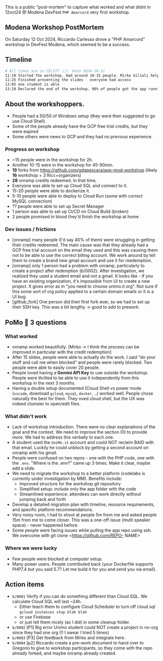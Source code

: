 This is a public "post-mortem" to capture what worked and what didnt in 12oct24 @ Modena DevFest  `PHP Amarcord` very first workshop.
## Modena Workshop PostMortem
On Saturday 12 Oct 2024, Riccardo Carlesso drove a "PHP Amarcord" workshop in DevFest Modena, which seemed to be a success.
## Timeline
```bash
# All times are in CE(S)T 🇮🇹. Date 2024-10-12
11:10 Started the workshop. Had around 10-15 people. Mirko Gilioli helped me run it. **BEGIN of workshop**
11:25 Finished presenting the slides - everyone had access
13:05 one student is able
13:10 Declared the end of the workshop. 90% of people got the app running locally or on Cloud Run. One person got CICD (Cloud Build) kind of working. Workshop ended with ~30 people more as people kept arriving at 11:40, 12:00, mnd so on. **END of workshop**
```
## About the workshoppers.
* People had a 50/50 of Windows setup (they were then suggested to go use Cloud Shell).
* Some of the people already have the GCP free trial credits, but they were expired
* Some others were news to GCP and they had no previous experience.
### Progress on workshop
* ~15 people were in the workshop for 2h.
* Another 10-15 were in the workshop for 45-90min.
* **19** forks from https://github.com/gdgpescara/app-mod-workshop (likely **16** workshop + 3 Ricc+organizers)
* **28** onramp credits redeemed.
In that time,
* Everyone was able to set up Cloud SQL and connect to it.
* 15-20 people were able to dockerize it.
* 5-10 people were able to deploy to Cloud Run (some with correct MySQL connection)
* ?? people were able to set up Secret Manager
* 1 person was able to set up CI/CD on Cloud Build (broken)
* 2 people promised in blood they'd finish the workshop at home
### Dev issues / frictions
* [onramp] many people (I'd say 40% of them) were struggling in getting their credits redeemed. The main cause was that
they already had a GCP free trial account on the email they used and this was causing them not to be able to use the
correct billing account. We work around by tell them to create a brand new gmail account and use it for reedemption.
* [onramp] only 1 person had a problem with onramp, particularly to create a project after redemption (b/0002). After investigation, we realized they used a student email and not a gmail. It looks like - if you have an existing organization, it's impossible from UI to create a new project. It gives error as in "you need to choose unimo.it org". Not sure if this some sort of org policy applied to a certain domain emails or it is a UI bug.
* [github_fork] One person did their first fork ever, so we had to set up their SSH key. This was a bit lengthy -> good to add to prework.
## PoMo :apple: 3 questions
### What worked
* onramp worked beautifully. [Mirko -> I think the process can be improved in particular with the credit redemption]
* After 15 slides, people were able to actually do the work. I said "do your stuff and call me when blocked" and people were rarely blocked. Two people were able to easily cover 20 people.
* People loved having a **Gemini API Key** to use outside the workshop. People were thrilled to be able to use it independently from this workshop in the next 3 months.
* Having a double setup documented (Cloud Shell vs power mode (`vscode`, download `gcloud`, `mysql`, `docker`, ..) worked well. People chose naturally the best for them. They oved cloud shell, but the UX was indeed clumsier to open/edit files.
### What didn't work
* Lack of workshop introduction. There were no clear explanations of the goal and the context. We need to improve the
section 00 to provide more. We had to address this verbally to each one.
* A student used the `UniMo.it` account and could NOT reclaim BAID with that email. Luckily he could unblock by getting a second account on onramp with his gmail.
* People were confused on two repos - one with the PHP code, one with the `.env`. "Where is the .env?" came up 3 times. Make it clear, maybe add a slide.
* We need to migrate the workshop to a better platform (codelabs is currently under investigation by MM). Benefits include:
  - Improved structure for the workshop git repository
  - Simplified setup: include only the app folder with the code
  - Streamlined experience: attendees can work directly without jumping back and forth
* Develop a detailed migration plan with timeline, resource requirements, and specific platform recommendations.
* Very noisy room, I had to shout at people 5m from me and asked people 15m from me to come closer. This was a one-off issue (multi speaker space) - never happened before.
* Some people were facing issues while pulling the app repo using ssh. We overcome with git clone <https://github.com/REPO- NAME>
### Where we were lucky
* Few people were blocked at computer setup.
* Many power users. People contributed back (your Dockerfile supports PHP7.4 but you said 5.7? Let me build it for you and send you via email).
## Action items
* `b/0001` Verify if you can do something different than Cloud SQL. We calculate Cloud SQL will last ~24h.
     * Either teach them to configure Cloud Scheduler to turn off cloud sql `gcloud instances stop blah blah`
     * or use Firebase
     * or just tell them nicely (as I did) in some cleanup folder.
* `b/0002` [P1] Big error Unimo student could NOT create a project in no-org since they had one org (!! I swear I tried 5 times)
* `b/0003` [P3] Get feedback from Mirko and integrate here.
* `b/0004` [p2] Riccardo create a pre-work document to hand over to Gregorio to give to workshop participants, so they come with the repo already forked, and maybe onramp already created.
